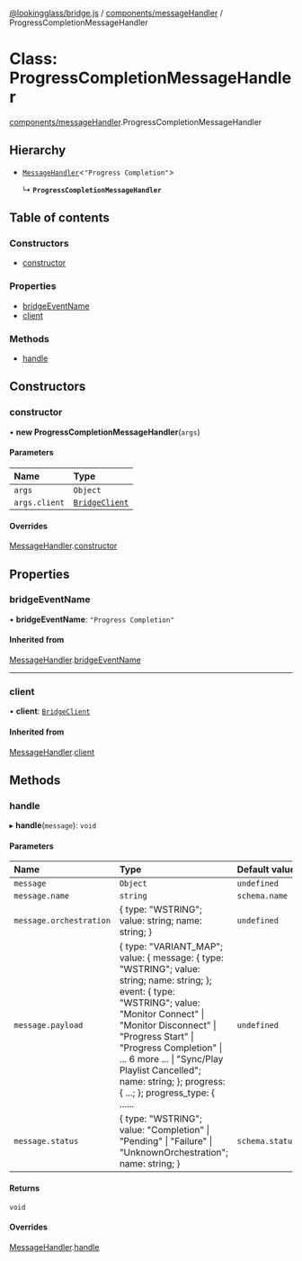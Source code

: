 [@lookingglass/bridge.js](../README.md) / [components/messageHandler](../modules/components_messageHandler.md) / ProgressCompletionMessageHandler

# Class: ProgressCompletionMessageHandler

[components/messageHandler](../modules/components_messageHandler.md).ProgressCompletionMessageHandler

## Hierarchy

- [`MessageHandler`](components_messageHandler.MessageHandler.md)<``"Progress Completion"``\>

  ↳ **`ProgressCompletionMessageHandler`**

## Table of contents

### Constructors

- [constructor](components_messageHandler.ProgressCompletionMessageHandler.md#constructor)

### Properties

- [bridgeEventName](components_messageHandler.ProgressCompletionMessageHandler.md#bridgeeventname)
- [client](components_messageHandler.ProgressCompletionMessageHandler.md#client)

### Methods

- [handle](components_messageHandler.ProgressCompletionMessageHandler.md#handle)

## Constructors

### constructor

• **new ProgressCompletionMessageHandler**(`args`)

#### Parameters

| Name | Type |
| :------ | :------ |
| `args` | `Object` |
| `args.client` | [`BridgeClient`](client.BridgeClient.md) |

#### Overrides

[MessageHandler](components_messageHandler.MessageHandler.md).[constructor](components_messageHandler.MessageHandler.md#constructor)

## Properties

### bridgeEventName

• **bridgeEventName**: ``"Progress Completion"``

#### Inherited from

[MessageHandler](components_messageHandler.MessageHandler.md).[bridgeEventName](components_messageHandler.MessageHandler.md#bridgeeventname)

___

### client

• **client**: [`BridgeClient`](client.BridgeClient.md)

#### Inherited from

[MessageHandler](components_messageHandler.MessageHandler.md).[client](components_messageHandler.MessageHandler.md#client)

## Methods

### handle

▸ **handle**(`message`): `void`

#### Parameters

| Name | Type | Default value |
| :------ | :------ | :------ |
| `message` | `Object` | `undefined` |
| `message.name` | `string` | `schema.name` |
| `message.orchestration` | { type: "WSTRING"; value: string; name: string; } | `undefined` |
| `message.payload` | { type: "VARIANT\_MAP"; value: { message: { type: "WSTRING"; value: string; name: string; }; event: { type: "WSTRING"; value: "Monitor Connect" \| "Monitor Disconnect" \| "Progress Start" \| "Progress Completion" \| ... 6 more ... \| "Sync/Play Playlist Cancelled"; name: string; }; progress: { ...; }; progress\_type: { ...... | `undefined` |
| `message.status` | { type: "WSTRING"; value: "Completion" \| "Pending" \| "Failure" \| "UnknownOrchestration"; name: string; } | `schema.status` |

#### Returns

`void`

#### Overrides

[MessageHandler](components_messageHandler.MessageHandler.md).[handle](components_messageHandler.MessageHandler.md#handle)
